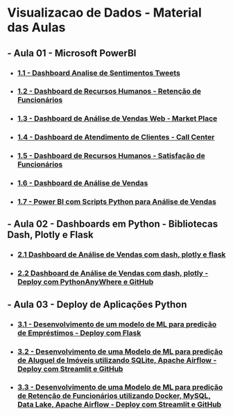 # Visualizacao de Dados - Material das Aulas

## - Aula 01 - Microsoft PowerBI

* ### [1.1 - Dashboard Analise de Sentimentos Tweets]()

* ### [1.2 - Dashboard de Recursos Humanos - Retenção de Funcionários]()

* ### [1.3 - Dashboard de Análise de Vendas Web - Market Place]()

* ### [1.4 - Dashboard de Atendimento de Clientes - Call Center]()

* ### [1.5 - Dashboard de Recursos Humanos - Satisfação de Funcionários]()

* ### [1.6 - Dashboard de Análise de Vendas]()

* ### [1.7 - Power BI com Scripts Python para Análise de Vendas]()


## - Aula 02 - Dashboards em Python - Bibliotecas Dash, Plotly e Flask

* ### [2.1 Dashboard de Análise de Vendas com dash, plotly e flask]()

* ### [2.2 Dashboard de Análise de Vendas com dash, plotly - Deploy com PythonAnyWhere e GitHub]()


## - Aula 03 - Deploy de Aplicações Python

* ### [3.1 - Desenvolvimento de um modelo de ML para predição de Empréstimos - Deploy com Flask]()

* ### [3.2 - Desenvolvimento de uma Modelo de ML para predição de Aluguel de Imóveis utilizando SQLite, Apache Airflow - Deploy com Streamlit e GitHub]()

* ### [3.3 - Desenvolvimento de uma Modelo de ML para predição de Retenção de Funcionários utilizando Docker, MySQL, Data Lake, Apache Airflow - Deploy com Streamlit e GitHub]()
